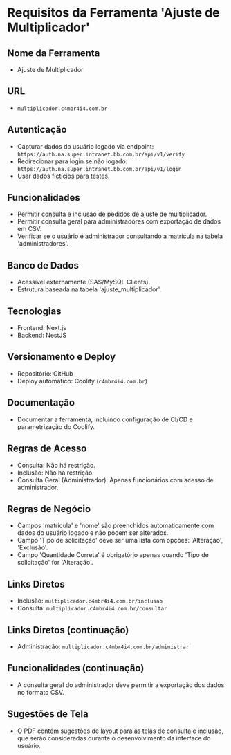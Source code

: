 
# Requisitos da Ferramenta 'Ajuste de Multiplicador'

## Nome da Ferramenta
- Ajuste de Multiplicador

## URL
- `multiplicador.c4mbr4i4.com.br`

## Autenticação
- Capturar dados do usuário logado via endpoint: `https://auth.na.super.intranet.bb.com.br/api/v1/verify`
- Redirecionar para login se não logado: `https://auth.na.super.intranet.bb.com.br/api/v1/login`
- Usar dados fictícios para testes.

## Funcionalidades
- Permitir consulta e inclusão de pedidos de ajuste de multiplicador.
- Permitir consulta geral para administradores com exportação de dados em CSV.
- Verificar se o usuário é administrador consultando a matrícula na tabela 'administradores'.

## Banco de Dados
- Acessível externamente (SAS/MySQL Clients).
- Estrutura baseada na tabela 'ajuste_multiplicador'.

## Tecnologias
- Frontend: Next.js
- Backend: NestJS

## Versionamento e Deploy
- Repositório: GitHub
- Deploy automático: Coolify (`c4mbr4i4.com.br`)

## Documentação
- Documentar a ferramenta, incluindo configuração de CI/CD e parametrização do Coolify.

## Regras de Acesso
- Consulta: Não há restrição.
- Inclusão: Não há restrição.
- Consulta Geral (Administrador): Apenas funcionários com acesso de administrador.

## Regras de Negócio
- Campos 'matricula' e 'nome' são preenchidos automaticamente com dados do usuário logado e não podem ser alterados.
- Campo 'Tipo de solicitação' deve ser uma lista com opções: 'Alteração', 'Exclusão'.
- Campo 'Quantidade Correta' é obrigatório apenas quando 'Tipo de solicitação' for 'Alteração'.

## Links Diretos
- Inclusão: `multiplicador.c4mbr4i4.com.br/inclusao`
- Consulta: `multiplicador.c4mbr4i4.com.br/consultar`




## Links Diretos (continuação)
- Administração: `multiplicador.c4mbr4i4.com.br/administrar`

## Funcionalidades (continuação)
- A consulta geral do administrador deve permitir a exportação dos dados no formato CSV.




## Sugestões de Tela
- O PDF contém sugestões de layout para as telas de consulta e inclusão, que serão consideradas durante o desenvolvimento da interface do usuário.



